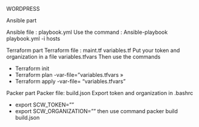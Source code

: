 WORDPRESS

Ansible part

Ansible file : playbook.yml
Use the command : 
Ansible-playbook playbook.yml -i hosts

Terraform part
Terraform file : maint.tf variables.tf
Put your token and organization in a file variables.tfvars
Then use the commands 
-	Terraform init
-	Terraform plan -var-file=”variables.tfvars »
-	Terraform apply -var-file= “variables.tfvars”

Packer part
Packer file: build.json
Export token and organization in .bashrc
-	export SCW_TOKEN=””
-	export SCW_ORGANIZATION=””
then use command packer build build.json
